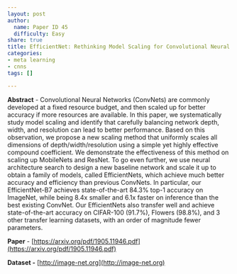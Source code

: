 ```yaml
---
layout: post
author:
  name: Paper ID 45
  difficulty: Easy
share: true
title: EfficientNet: Rethinking Model Scaling for Convolutional Neural Networks
categories:
- meta learning
- cnns
tags: []

---
```

**Abstract** - Convolutional Neural Networks (ConvNets) are commonly developed at a fixed resource budget, and then scaled up for better accuracy if more resources are available. In this paper, we systematically study model scaling and identify that carefully balancing network depth, width, and resolution can lead to better performance. Based on this observation, we propose a new scaling method that uniformly scales all dimensions of depth/width/resolution using a simple yet highly effective compound coefficient. We demonstrate the effectiveness of this method on scaling up MobileNets and ResNet. To go even further, we use neural architecture search to design a new baseline network and scale it up to obtain a family of models, called EfficientNets, which achieve much better accuracy and efficiency than previous ConvNets. In particular, our EfficientNet-B7 achieves state-of-the-art 84.3% top-1 accuracy on ImageNet, while being 8.4x smaller and 6.1x faster on inference than the best existing ConvNet. Our EfficientNets also transfer well and achieve state-of-the-art accuracy on CIFAR-100 (91.7%), Flowers (98.8%), and 3 other transfer learning datasets, with an order of magnitude fewer parameters.

**Paper** - [https://arxiv.org/pdf/1905.11946.pdf](https://arxiv.org/pdf/1905.11946.pdf)

**Dataset -** [http://image-net.org](http://image-net.org)
    